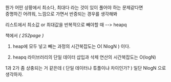 뭔가 어떤 상황에서 최소다, 최대다 라는 것이 있이 풀어야 하는 문제같다면  
증명하긴 어려워, 느낌으로 가면서 반증되는 경우를 생각해봐  

리스트에서 최소값 or 최대값을 반복적으로 빼야할 때 --> heapq    

책에서 _( 252page )_  
1. heap에 모두 넣고 빼는 과정의 시간복잡도는 O( NlogN ) 이다.  

2. heapq 라이브러리의 단일 데이터 삽입과 삭제 연산의 시간복잡도는 O(logN)  

1과 2가 좀 상충되는 거 같은데 ( 단일 데이터냐 튜플이냐 차이인가? ) 일단 NlogN 으로 생각하자.